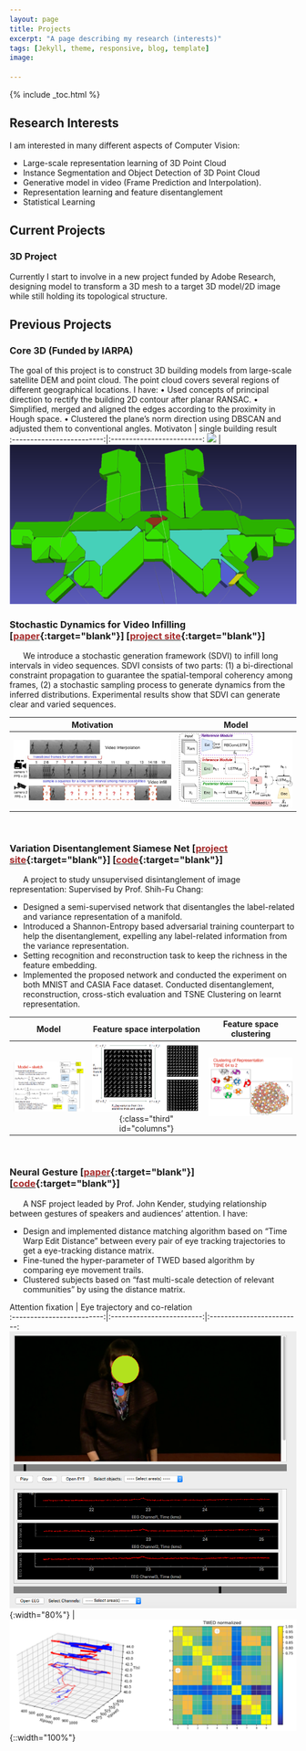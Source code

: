 ```yaml
---
layout: page
title: Projects
excerpt: "A page describing my research (interests)"
tags: [Jekyll, theme, responsive, blog, template]
image:

---
```


{% include _toc.html %}

<style>
   #columns {
        float: left;
   }

   #columns .half {
       width: 50%;
   }

   #columns .third {
       width: 33%;
   }
</style>

## Research Interests

I am interested in many different aspects of Computer Vision:

- Large-scale representation learning of 3D Point Cloud
- Instance Segmentation and Object Detection of 3D Point Cloud
- Generative model in video (Frame Prediction and Interpolation).
- Representation learning and feature disentanglement
- Statistical Learning


## Current Projects

### 3D Project 
Currently I start to involve in a new project funded by Adobe Research, designing model to transform a 3D mesh to a target 3D model/2D image while still holding its topological structure.

## Previous Projects

### Core 3D (Funded by IARPA)
The goal of this project is to construct 3D building models from large-scale satellite DEM and point cloud. The point cloud covers several regions of different geographical locations.
I have: 
•	Used concepts of principal direction to rectify the building 2D contour after planar RANSAC.
•	Simplified, merged and aligned the edges according to the proximity in Hough space.
•	Clustered the plane’s norm direction using DBSCAN and adjusted them to conventional angles. 
Motivaton  |   single building result           
:-------------------------:|:-------------------------:
![](../images/core_3d_motivation.png)  |  ![](../images/core_3d_yazu.png)

### Stochastic Dynamics for Video Infilling \[[<font color="brown">paper</font>](https://arxiv.org/abs/1809.00263){:target="blank"}\] \[[<font color="brown">project site</font>](../projects/project_sites/SDVI/video_results.html){:target="blank"}\] 

&nbsp;&nbsp;&nbsp;&nbsp;&nbsp; We introduce a stochastic generation framework (SDVI) to infill long intervals in video sequences. SDVI consists of two parts: (1) a bi-directional constraint propagation
to guarantee the spatial-temporal coherency among frames, (2) a stochastic sampling process to generate dynamics from the inferred distributions. Experimental results show that SDVI can generate clear and varied sequences.

Motivation |   Model           
:-------------------------:|:-------------------------:
![](../images/stochastic_motivation.jpg)  |  ![](../images/stochastic_training.jpg)

<br>

### Variation Disentanglement Siamese Net \[[<font color="brown">project site</font>](https://github.com/Xharlie/Project-Site-Variation-Disentanglement-Siamese-Net){:target="blank"}\]  \[[<font color="brown">code</font>](https://github.com/Xharlie/Variation-Disentanglement-Siamese-Net){:target="blank"}\]

&nbsp;&nbsp;&nbsp;&nbsp;&nbsp; A project to study unsupervised disintanglement of image representation: Supervised by Prof. Shih-Fu Chang:
-	Designed a semi-supervised network that disentangles the label-related and variance representation of a manifold.
-   Introduced a Shannon-Entropy based adversarial training counterpart to help the disentanglement, expelling any label-related information from the variance representation.
-   Setting recognition and reconstruction task to keep the richness in the feature embedding.
-	Implemented the proposed network and conducted the experiment on both MNIST and CASIA Face dataset. Conducted disentanglement, reconstruction, cross-stich evaluation and TSNE Clustering on learnt representation.

Model            |  Feature space interpolation  | Feature space clustering
:-------------------------:|:-------------------------:|:-------------------------:
![](../images/vdsn_model.png)  |  ![](../images/vdsn_interpolation.png){:class="third" id="columns"} | ![](../images/vdsn_clustering.png)

<br>

### Neural Gesture \[[<font color="brown">paper</font>](https://arxiv.org/abs/1712.09709){:target="blank"}\] \[[<font color="brown">code</font>](https://github.com/Xharlie/Eye-movement-similarity-clustering){:target="blank"}\] 

&nbsp;&nbsp;&nbsp;&nbsp;&nbsp; A NSF project leaded by Prof. John Kender, studying relationship between gestures of speakers and audiences’ attention. I have: 
-	Design and implemented distance matching algorithm based on “Time Warp Edit Distance” between every pair of eye tracking trajectories to get a eye-tracking distance matrix.
-	Fine-tuned the hyper-parameter of TWED based algorithm by comparing eye movement trails.
-	Clustered subjects based on “fast multi-scale detection of relevant communities” by using the distance matrix.


Attention fixation            |  Eye trajectory and co-relation  
:-------------------------:|:-------------------------:|:-------------------------:
![](../images/neural_gesture_fixation.png){:width="80%"}  |  ![](../images/neural_gesture_trajectory.png){::width="100%"} 